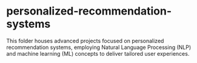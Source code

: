 # personalized-recommendation-systems
This folder houses advanced projects focused on personalized recommendation systems, employing Natural Language Processing (NLP) and machine learning (ML) concepts to deliver tailored user experiences.
